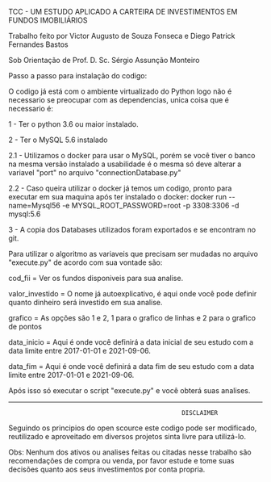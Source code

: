 TCC - UM ESTUDO APLICADO A CARTEIRA DE INVESTIMENTOS EM FUNDOS IMOBILIÁRIOS

Trabalho feito por Victor Augusto de Souza Fonseca e Diego Patrick Fernandes Bastos

Sob Orientação de Prof. D. Sc. Sérgio Assunção Monteiro  

Passo a passo para instalação do codigo:

O codigo já está com o ambiente virtualizado do Python logo não é necessario se preocupar com as dependencias, unica coisa que é necessario é:

1 - Ter o python 3.6 ou maior instalado.

2 - Ter o MySQL 5.6 instalado

2.1 - Utilizamos o docker para usar o MySQL, porém se você tiver o banco na mesma versão instalado 
a usabilidade é o mesma só deve alterar a variavel "port" no arquivo "connectionDatabase.py"

2.2 - Caso queira utilizar o docker já temos um codigo, pronto para executar em sua maquina após ter instalado o docker:
docker run --name=Mysql56 -e MYSQL_ROOT_PASSWORD=root -p 3308:3306 -d mysql:5.6

3 - A copia dos Databases utilizados foram exportados e se encontram no git.

Para utilizar o algoritmo as variaveis que precisam ser mudadas no arquivo "execute.py" de acordo com sua vontade são:

cod_fii = Ver os fundos disponiveis para sua analise.

valor_investido = O nome já autoexplicativo, é aqui onde você pode definir quanto dinheiro será investido em sua analise.

grafico = As opções são 1 e 2, 1 para o grafico de linhas e 2 para o grafico de pontos

data_inicio = Aqui é onde você definirá a data inicial de seu estudo com a data limite entre 2017-01-01 e 2021-09-06.

data_fim = Aqui é onde você definirá a data fim de seu estudo com a data limite entre 2017-01-01 e 2021-09-06.

Após isso só executar o script "execute.py" e você obterá suas analises.


-----------------------------------------------------------------------------------------------------------------------------------------------------------

                                                    DISCLAIMER

Seguindo os principios do open scource este codigo pode ser modificado, reutilizado e aproveitado em diversos projetos sinta livre para utilizá-lo.

Obs: Nenhum dos ativos ou analises feitas ou citadas nesse trabalho são recomendações de compra ou venda, 
por favor estude e tome suas decisões quanto aos seus investimentos por conta propria.
